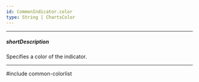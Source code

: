 ```yaml
---
id: CommonIndicator.color
type: String | ChartsColor
---
```

---
##### shortDescription
Specifies a color of the indicator.

---
#include common-colorlist